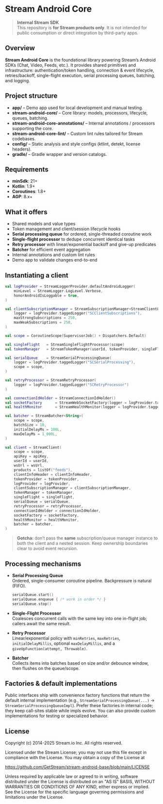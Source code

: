 # Stream Android Core

> **Internal Stream SDK**  
> This repository is **for Stream products only**. It is not intended for public consumption or direct integration by third-party apps.

## Overview
**Stream Android Core** is the foundational library powering Stream’s Android SDKs (Chat, Video, Feeds, etc.). It provides shared primitives and infrastructure: authentication/token handling, connection & event lifecycle, retries/backoff, single-flight execution, serial processing queues, batching, and logging.

## Project structure
- **app/** – Demo app used for local development and manual testing.
- **stream-android-core/** – Core library: models, processors, lifecycle, queues, batching.
- **stream-android-core-annotations/** – Internal annotations / processors supporting the core.
- **stream-android-core-lint/** – Custom lint rules tailored for Stream codebases.
- **config/** – Static analysis and style configs (ktlint, detekt, license headers).
- **gradle/** – Gradle wrapper and version catalogs.

## Requirements
- **minSdk**: 21+
- **Kotlin**: 1.9+
- **Coroutines**: 1.8+
- **AGP**: 8.x+


## What it offers
- Shared models and value types
- Token management and client/session lifecycle hooks
- **Serial processing queue** for ordered, single-threaded coroutine work
- **Single-flight processor** to dedupe concurrent identical tasks
- **Retry processor** with linear/exponential backoff and give-up predicates
- **Batcher** for efficient event aggregation
- Internal annotations and custom lint rules
- Demo app to validate changes end-to-end

## Instantiating a client

```kotlin
val logProvider = StreamLoggerProvider.defaultAndroidLogger(
    minLevel = StreamLogger.LogLevel.Verbose,
    honorAndroidIsLoggable = true,
)

val clientSubscriptionManager = StreamSubscriptionManager<StreamClientListener>(
    logger = logProvider.taggedLogger("SCClientSubscriptions"),
    maxStrongSubscriptions = 250,
    maxWeakSubscriptions = 250,
)

val scope = CoroutineScope(SupervisorJob() + Dispatchers.Default)

val singleFlight   = StreamSingleFlightProcessor(scope)
val tokenManager   = StreamTokenManager(userId, tokenProvider, singleFlight)

val serialQueue    = StreamSerialProcessingQueue(
    logger = logProvider.taggedLogger("SCSerialProcessing"),
    scope = scope,
)

val retryProcessor = StreamRetryProcessor(
    logger = logProvider.taggedLogger("SCRetryProcessor")
)

val connectionIdHolder = StreamConnectionIdHolder()
val socketFactory      = StreamWebSocketFactory(logger = logProvider.taggedLogger("SCWebSocketFactory"))
val healthMonitor      = StreamHealthMonitor(logger = logProvider.taggedLogger("SCHealthMonitor"), scope = scope)

val batcher = StreamBatcher<String>(
    scope = scope,
    batchSize = 10,
    initialDelayMs = 100L,
    maxDelayMs = 1_000L,
)

val client = StreamClient(
    scope = scope,
    apiKey = apiKey,
    userId = userId,
    wsUrl = wsUrl,
    products = listOf("feeds"),
    clientInfoHeader = clientInfoHeader,
    tokenProvider = tokenProvider,
    logProvider = logProvider,
    clientSubscriptionManager = clientSubscriptionManager,
    tokenManager = tokenManager,
    singleFlight = singleFlight,
    serialQueue = serialQueue,
    retryProcessor = retryProcessor,
    connectionIdHolder = connectionIdHolder,
    socketFactory = socketFactory,
    healthMonitor = healthMonitor,
    batcher = batcher,
)
```

> **Gotcha:** don’t pass the **same** subscription/queue manager instance to both the client and a nested session. Keep ownership boundaries clear to avoid event recursion.

## Processing mechanisms

- **Serial Processing Queue**  
  Ordered, single-consumer coroutine pipeline. Backpressure is natural (FIFO).
  ```kotlin
  serialQueue.start()
  serialQueue.enqueue { /* work in order */ }
  serialQueue.stop()
  ```

- **Single-Flight Processor**  
  Coalesces concurrent calls with the same key into one in-flight job; callers await the same result.

- **Retry Processor**  
  Linear/exponential policy with `minRetries`, `maxRetries`, `initialDelayMillis`, optional `maxDelayMillis`, and a `giveUpFunction(attempt, Throwable)`.

- **Batcher**  
  Collects items into batches based on size and/or debounce window, then flushes on the queue/scope.

## Factories & default implementations
Public interfaces ship with convenience factory functions that return the default internal implementation (e.g., `StreamSerialProcessingQueue(...)` → `StreamSerialProcessingQueueImpl`). Prefer these factories in internal code; they keep call-sites stable while impls evolve. You can also provide custom implementations for testing or specialized behavior.

## License

Copyright (c) 2014-2025 Stream.io Inc. All rights reserved.

Licensed under the Stream License;
you may not use this file except in compliance with the License.
You may obtain a copy of the License at

https://github.com/GetStream/stream-android-base/blob/main/LICENSE

Unless required by applicable law or agreed to in writing, software
distributed under the License is distributed on an "AS IS" BASIS,
WITHOUT WARRANTIES OR CONDITIONS OF ANY KIND, either express or implied.
See the License for the specific language governing permissions and
limitations under the License.